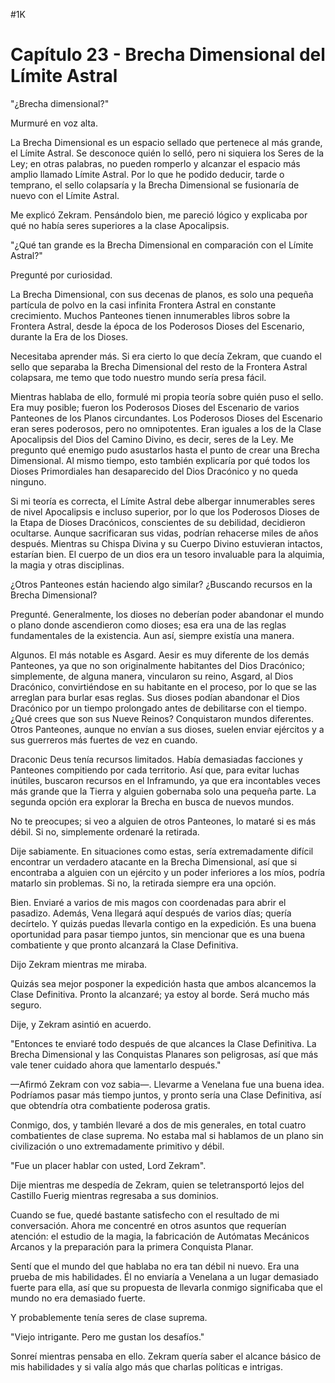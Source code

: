 
#1K 

# Capítulo 23 - Brecha Dimensional del Límite Astral


"¿Brecha dimensional?"

Murmuré en voz alta.

La Brecha Dimensional es un espacio sellado que pertenece al más grande, el Límite Astral. Se desconoce quién lo selló, pero ni siquiera los Seres de la Ley; en otras palabras, no pueden romperlo y alcanzar el espacio más amplio llamado Límite Astral. Por lo que he podido deducir, tarde o temprano, el sello colapsaría y la Brecha Dimensional se fusionaría de nuevo con el Límite Astral.

Me explicó Zekram. Pensándolo bien, me pareció lógico y explicaba por qué no había seres superiores a la clase Apocalipsis.

"¿Qué tan grande es la Brecha Dimensional en comparación con el Límite Astral?"

Pregunté por curiosidad.

La Brecha Dimensional, con sus decenas de planos, es solo una pequeña partícula de polvo en la casi infinita Frontera Astral en constante crecimiento. Muchos Panteones tienen innumerables libros sobre la Frontera Astral, desde la época de los Poderosos Dioses del Escenario, durante la Era de los Dioses.

Necesitaba aprender más. Si era cierto lo que decía Zekram, que cuando el sello que separaba la Brecha Dimensional del resto de la Frontera Astral colapsara, me temo que todo nuestro mundo sería presa fácil.

Mientras hablaba de ello, formulé mi propia teoría sobre quién puso el sello. Era muy posible; fueron los Poderosos Dioses del Escenario de varios Panteones de los Planos circundantes. Los Poderosos Dioses del Escenario eran seres poderosos, pero no omnipotentes. Eran iguales a los de la Clase Apocalipsis del Dios del Camino Divino, es decir, seres de la Ley. Me pregunto qué enemigo pudo asustarlos hasta el punto de crear una Brecha Dimensional. Al mismo tiempo, esto también explicaría por qué todos los Dioses Primordiales han desaparecido del Dios Dracónico y no queda ninguno.

Si mi teoría es correcta, el Límite Astral debe albergar innumerables seres de nivel Apocalipsis e incluso superior, por lo que los Poderosos Dioses de la Etapa de Dioses Dracónicos, conscientes de su debilidad, decidieron ocultarse. Aunque sacrificaran sus vidas, podrían rehacerse miles de años después. Mientras su Chispa Divina y su Cuerpo Divino estuvieran intactos, estarían bien. El cuerpo de un dios era un tesoro invaluable para la alquimia, la magia y otras disciplinas.

¿Otros Panteones están haciendo algo similar? ¿Buscando recursos en la Brecha Dimensional?

Pregunté. Generalmente, los dioses no deberían poder abandonar el mundo o plano donde ascendieron como dioses; esa era una de las reglas fundamentales de la existencia. Aun así, siempre existía una manera.

Algunos. El más notable es Asgard. Aesir es muy diferente de los demás Panteones, ya que no son originalmente habitantes del Dios Dracónico; simplemente, de alguna manera, vincularon su reino, Asgard, al Dios Dracónico, convirtiéndose en su habitante en el proceso, por lo que se las arreglan para burlar esas reglas. Sus dioses podían abandonar el Dios Dracónico por un tiempo prolongado antes de debilitarse con el tiempo. ¿Qué crees que son sus Nueve Reinos? Conquistaron mundos diferentes. Otros Panteones, aunque no envían a sus dioses, suelen enviar ejércitos y a sus guerreros más fuertes de vez en cuando.

Draconic Deus tenía recursos limitados. Había demasiadas facciones y Panteones compitiendo por cada territorio. Así que, para evitar luchas inútiles, buscaron recursos en el Inframundo, ya que era incontables veces más grande que la Tierra y alguien gobernaba solo una pequeña parte. La segunda opción era explorar la Brecha en busca de nuevos mundos.

No te preocupes; si veo a alguien de otros Panteones, lo mataré si es más débil. Si no, simplemente ordenaré la retirada.

Dije sabiamente. En situaciones como estas, sería extremadamente difícil encontrar un verdadero atacante en la Brecha Dimensional, así que si encontraba a alguien con un ejército y un poder inferiores a los míos, podría matarlo sin problemas. Si no, la retirada siempre era una opción.

Bien. Enviaré a varios de mis magos con coordenadas para abrir el pasadizo. Además, Vena llegará aquí después de varios días; quería decírtelo. Y quizás puedas llevarla contigo en la expedición. Es una buena oportunidad para pasar tiempo juntos, sin mencionar que es una buena combatiente y que pronto alcanzará la Clase Definitiva.

Dijo Zekram mientras me miraba.

Quizás sea mejor posponer la expedición hasta que ambos alcancemos la Clase Definitiva. Pronto la alcanzaré; ya estoy al borde. Será mucho más seguro.

Dije, y Zekram asintió en acuerdo.

"Entonces te enviaré todo después de que alcances la Clase Definitiva. La Brecha Dimensional y las Conquistas Planares son peligrosas, así que más vale tener cuidado ahora que lamentarlo después."

—Afirmó Zekram con voz sabia—. Llevarme a Venelana fue una buena idea. Podríamos pasar más tiempo juntos, y pronto sería una Clase Definitiva, así que obtendría otra combatiente poderosa gratis.

Conmigo, dos, y también llevaré a dos de mis generales, en total cuatro combatientes de clase suprema. No estaba mal si hablamos de un plano sin civilización o uno extremadamente primitivo y débil.

"Fue un placer hablar con usted, Lord Zekram".

Dije mientras me despedía de Zekram, quien se teletransportó lejos del Castillo Fuerig mientras regresaba a sus dominios.

Cuando se fue, quedé bastante satisfecho con el resultado de mi conversación. Ahora me concentré en otros asuntos que requerían atención: el estudio de la magia, la fabricación de Autómatas Mecánicos Arcanos y la preparación para la primera Conquista Planar.

Sentí que el mundo del que hablaba no era tan débil ni nuevo. Era una prueba de mis habilidades. Él no enviaría a Venelana a un lugar demasiado fuerte para ella, así que su propuesta de llevarla conmigo significaba que el mundo no era demasiado fuerte.

Y probablemente tenía seres de clase suprema.

"Viejo intrigante. Pero me gustan los desafíos."

Sonreí mientras pensaba en ello. Zekram quería saber el alcance básico de mis habilidades y si valía algo más que charlas políticas e intrigas.